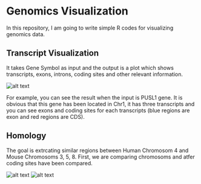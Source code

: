 # Genomics Visualization
In this repository, I am going to write simple R codes for visualizing genomics data. 

## Transcript Visualization
It takes Gene Symbol as input and the output is a plot which shows transcripts, exons, introns, coding sites and other relevant information.

![alt text](https://github.com/HFooladi/Genomics_Visualization/blob/master/Transcript_Visualization/PUSL1.PNG)

For example, you can see the result when the input is PUSL1 gene. It is obvious that this gene has been located in Chr1, it has three transcripts and you can see exons and coding sites for each transcripts (blue regions are exon and red regions are CDS).


## Homology
The goal is extrcating similar regions between Human Chromosom 4 and Mouse Chromosoms 3, 5, 8. First, we are comparing chromosoms and atfer coding sites have been compared. 

![alt text](https://github.com/HFooladi/Genomics_Visualization/blob/master/Homology/Homology1.JPG)
![alt text](https://github.com/HFooladi/Genomics_Visualization/blob/master/Homology/Coding_Site.JPG)

